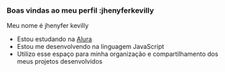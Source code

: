 ### Boas vindas ao meu perfil :jhenyferkevilly

Meu nome é jhenyfer kevilly

- Estou estudando na [Alura](https://www.alura.com.br)
- Estou me desenvolvendo na linguagem JavaScript
- Utilizo esse espaço para minha organização e compartilhamento dos meus projetos desenvolvidos



